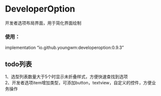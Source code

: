 # DeveloperOption
开发者选项布局界面，用于简化界面绘制

### 使用：
implementation “io.github.youngwm:developeroption:0.9.3”


## todo列表</br>
1、选型列表数量大于5个时显示未折叠样式，方便快速查找到选项</br>
2、开发者选项item增加类型，可添加button，textview，自定义的控件，方便业务操作</br>
